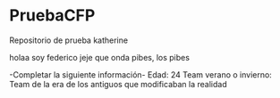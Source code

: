 # PruebaCFP
Repositorio de prueba
katherine

holaa soy federico jeje
que onda pibes, los pibes

-Completar la siguiente información-
Edad: 24 
Team verano o invierno: Team de la era de los antiguos que modificaban la realidad 